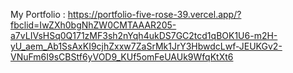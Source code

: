 My Portfolio : https://portfolio-five-rose-39.vercel.app/?fbclid=IwZXh0bgNhZW0CMTAAAR205-a7vLIVsHSq0Q171zMF3sh2nYqh4ukDS7GC2tcd1qBOK1U6-m2H-yU_aem_Ab1SsAxKI9cjhZxxw7ZaSrMk1JrY3HbwdcLwf-JEUKGv2-VNuFm6I9sCBStf6yVOD9_KUf5omFeUAUk9WfqKtXt6
